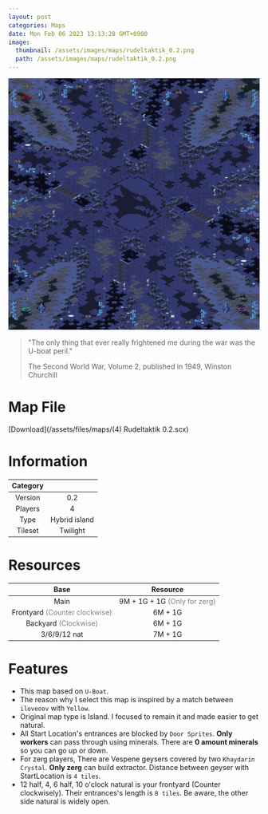 ```yaml
---
layout: post
categories: Maps
date: Mon Feb 06 2023 13:13:28 GMT+0900
image:
  thumbnail: /assets/images/maps/rudeltaktik_0.2.png
  path: /assets/images/maps/rudeltaktik_0.2.png
---
```


![Rudeltaktik 0.2](/assets/images/maps/rudeltaktik_0.2.png)

> "The only thing that ever really frightened me during the war was the U-boat peril."
>
> The Second World War, Volume 2, published in 1949, Winston Churchill

# Map File

[Download](/assets/files/maps/(4) Rudeltaktik 0.2.scx)

# Information

| Category |               |
| :------: | :-----------: |
| Version  |      0.2      |
| Players  |       4       |
|   Type   | Hybrid island |
| Tileset  |   Twilight    |

# Resources

|                             Base                              |                           Resource                           |
| :-----------------------------------------------------------: | :----------------------------------------------------------: |
|                             Main                              | 9M + 1G + 1G <span style="color:gray">(Only for zerg)</span> |
| Frontyard <span style="color:gray">(Counter clockwise)</span> |                           6M + 1G                            |
|     Backyard <span style="color:gray">(Clockwise)</span>      |                           6M + 1G                            |
|                         3/6/9/12 nat                          |                           7M + 1G                            |

# Features

- This map based on `U-Boat`.
- The reason why I select this map is inspired by a match between `iloveoov` with `Yellow`.
- Original map type is Island. I focused to remain it and made easier to get natural.
- All Start Location's entrances are blocked by `Door Sprites`. **Only workers** can pass through using minerals. There are **0 amount minerals** so you can go up or down.
- For zerg players, There are Vespene geysers covered by two `Khaydarin Crystal`. **Only zerg** can build extractor. Distance between geyser with StartLocation is `4 tiles`.
- 12 half, 4, 6 half, 10 o'clock natural is your frontyard (Counter clockwisely). Their entrances's length is `8 tiles`. Be aware, the other side natural is widely open.
